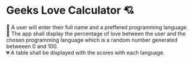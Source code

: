# Geeks Love Calculator :cupid:

:love_letter: A user will enter their full name and a preffered programming language. <br>
:gift_heart: The app shall display the percentage of love between the user and the chosen programming language which is a random number generated betweeen 0 and 100. <br>
:broken_heart: A table shall be displayed with the scores with each language. <br>
